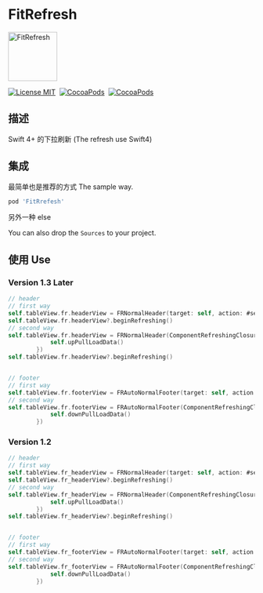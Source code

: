 # FitRefresh
<p align="left">
<img src="https://github.com/cywd/FitRrefesh/blob/master/Resources/logo.png" alt="FitRefresh" title="FitRefresh" width="100"/>
</p>

[![License MIT](https://img.shields.io/badge/license-MIT-green.svg?style=flat)](https://github.com/cywd/FitRefresh/blob/master/LICENSE) 
[![CocoaPods](http://img.shields.io/cocoapods/v/FitRefresh.svg?style=flat)](http://cocoapods.org/?q=FitRefresh) 
[![CocoaPods](http://img.shields.io/cocoapods/p/FitRefresh.svg?style=flat)](http://cocoapods.org/?q=FitRefresh) 




## 描述

Swift 4+ 的下拉刷新 (The refresh use Swift4)

## 集成

最简单也是推荐的方式
The sample way.

```ruby
pod 'FitRrefesh'
```

另外一种
else 

You can also drop the `Sources` to your project.

## 使用 Use

### Version 1.3 Later

```swift
// header
// first way
self.tableView.fr.headerView = FRNormalHeader(target: self, action: #selector(NormalTableViewController.upPullLoadData))
self.tableView.fr.headerView?.beginRefreshing()
// second way
self.tableView.fr.headerView = FRNormalHeader(ComponentRefreshingClosure: { 
            self.upPullLoadData()
        })
self.tableView.fr.headerView?.beginRefreshing()


// footer
// first way
self.tableView.fr.footerView = FRAutoNormalFooter(target: self, action: #selector(NormalTableViewController.downPullLoadData))
// second way
self.tableView.fr.footerView = FRAutoNormalFooter(ComponentRefreshingClosure: {
            self.downPullLoadData()
        })
```

### Version 1.2 

```swift
// header
// first way
self.tableView.fr_headerView = FRNormalHeader(target: self, action: #selector(NormalTableViewController.upPullLoadData))
self.tableView.fr_headerView?.beginRefreshing()
// second way
self.tableView.fr_headerView = FRNormalHeader(ComponentRefreshingClosure: { 
            self.upPullLoadData()
        })
self.tableView.fr_headerView?.beginRefreshing()


// footer
// first way
self.tableView.fr_footerView = FRAutoNormalFooter(target: self, action: #selector(NormalTableViewController.downPullLoadData))
// second way
self.tableView.fr_footerView = FRAutoNormalFooter(ComponentRefreshingClosure: {
            self.downPullLoadData()
        })
```


